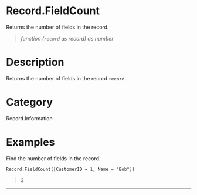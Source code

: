 # Record.FieldCount
Returns the number of fields in the record.
> _function (<code>record</code> as record) as number_

# Description 
Returns the number of fields in the record <code>record</code>.
# Category 
Record.Information
# Examples 
Find the number of fields in the record.
```
Record.FieldCount([CustomerID = 1, Name = "Bob"])
```
> 2
***
